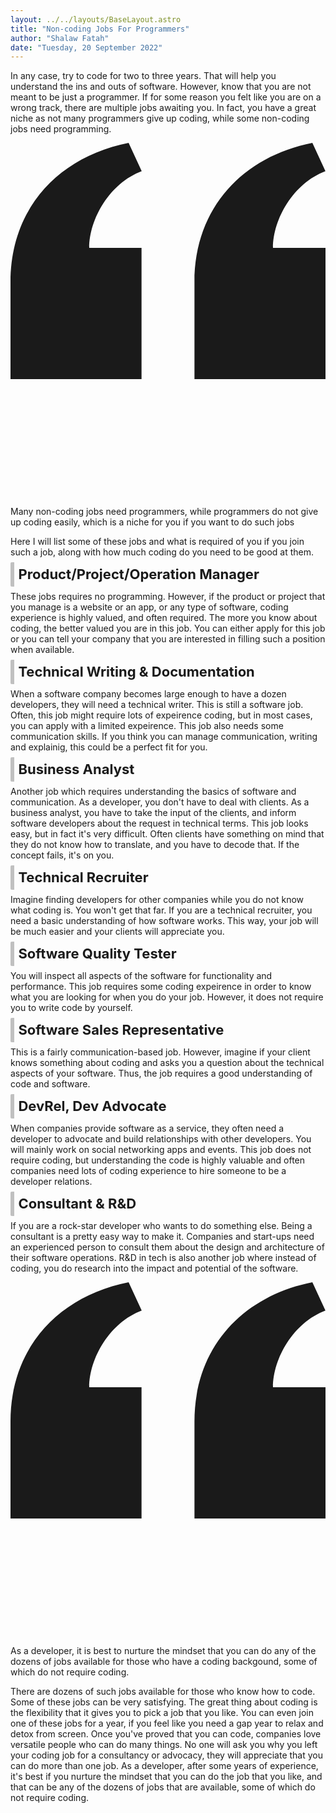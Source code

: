 ```yaml
---
layout: ../../layouts/BaseLayout.astro
title: "Non-coding Jobs For Programmers"
author: "Shalaw Fatah"
date: "Tuesday, 20 September 2022"
---
```

In any case, try to code for two to three years. That will help you understand the ins and outs of software. However, know that you are not meant to be just a programmer. If for some reason you felt like you are on a wrong track, there are multiple jobs awaiting you. In fact, you have a great niche as not many programmers give up coding, while some non-coding jobs need programming.
<div class="max-w-4xl my-4 p-4 text-black bg-gray-100 shadow">
  <div class="mb-2">
                  <svg class="h-12 mx-auto my-3 text-gray-400 dark:text-gray-600" viewBox="0 0 24 27" fill="none" xmlns="http://www.w3.org/2000/svg">
              <path d="M14.017 18L14.017 10.609C14.017 4.905 17.748 1.039 23 0L23.995 2.151C21.563 3.068 20 5.789 20 8H24V18H14.017ZM0 18V10.609C0 4.905 3.748 1.038 9 0L9.996 2.151C7.563 3.068 6 5.789 6 8H9.983L9.983 18L0 18Z" fill="currentColor"/>
          </svg> 
    <p class="px-4 text-3xl text-center text-gray-600 font-bold paragraph">
      Many non-coding jobs need programmers, while programmers do not give up coding easily, which is a niche for you if you want to do such jobs
    </p>
  </div>
</div>

Here I will list some of these jobs and what is required of you if you join such a job, along with how much coding do you need to be good at them.

## Product/Project/Operation Manager
These jobs requires no programming. However, if the product or project that you manage is a website or an app, or any type of software, coding experience is highly valued, and often required. The more you know about coding, the better valued you are in this job.
You can either apply for this job or you can tell your company that you are interested in filling such a position when available.

## Technical Writing & Documentation
When a software company becomes large enough to have a dozen developers, they will need a technical writer. This is still a software job. Often, this job might require lots of expeirence coding, but in most cases, you can apply with a limited expeirence. 
This job also needs some communication skills. If you think you can manage communication, writing and explainig, this could be a perfect fit for you.

## Business Analyst
Another job which requires understanding the basics of software and communication. As a developer, you don't have to deal with clients. As a business analyst, you have to take the input of the clients, and inform software developers about the request in technical terms.
This job looks easy, but in fact it's very difficult. Often clients have something on mind that they do not know how to translate, and you have to decode that. If the concept fails, it's on you.

## Technical Recruiter
Imagine finding developers for other companies while you do not know what coding is. You won't get that far. If you are a technical recruiter, you need a basic understanding of how software works. This way, your job will be much easier and your clients will appreciate you. 

## Software Quality Tester
You will inspect all aspects of the software for functionality and performance. This job requires some coding expeirence in order to know what you are looking for when you do your job. However, it does not require you to write code by yourself. 

## Software Sales Representative
This is a fairly communication-based job. However, imagine if your client knows something about coding and asks you a question about the technical aspects of your software. Thus, the job requires a good understanding of code and software. 

## DevRel, Dev Advocate
When companies provide software as a service, they often need a developer to advocate and build relationships with other developers. You will mainly work on social networking apps and events. 
This job does not require coding, but understanding the code is highly valuable and often companies need lots of coding experience to hire someone to be a developer relations. 

## Consultant & R&D
If you are a rock-star developer who wants to do something else. Being a consultant is a pretty easy way to make it. Companies and start-ups need an experienced person to consult them about the design and architecture of their software operations. 
R&D in tech is also another job where instead of coding, you do research into the impact and potential of the software. 
<div class="max-w-4xl my-4 p-4 text-black bg-gray-100 shadow">
  <div class="mb-2">
                  <svg class="h-12 mx-auto my-3 text-gray-400 dark:text-gray-600" viewBox="0 0 24 27" fill="none" xmlns="http://www.w3.org/2000/svg">
              <path d="M14.017 18L14.017 10.609C14.017 4.905 17.748 1.039 23 0L23.995 2.151C21.563 3.068 20 5.789 20 8H24V18H14.017ZM0 18V10.609C0 4.905 3.748 1.038 9 0L9.996 2.151C7.563 3.068 6 5.789 6 8H9.983L9.983 18L0 18Z" fill="currentColor"/>
          </svg> 
    <p class="px-4 text-3xl text-center text-gray-600 font-bold paragraph">
      As a developer, it is best to nurture the mindset that you can do any of the dozens of jobs available for those who have a coding backgound, some of which do not require coding.
    </p>
  </div>
</div>

There are dozens of such jobs available for those who know how to code. Some of these jobs can be very satisfying. The great thing about coding is the flexibility that it gives you to pick a job that you like.
You can even join one of these jobs for a year, if you feel like you need a gap year to relax and detox from screen. Once you've proved that you can code, companies love versatile people who can do many things. No one will ask you why you left your coding job for a consultancy or advocacy, they will appreciate that you can do more than one job. 
As a developer, after some years of experience, it's best if you nurture the mindset that you can do the job that you like, and that can be any of the dozens of jobs that are available, some of which do not require coding. 



<style>
    h2 {
        font-size: 22px;
        font-weight: 700;
        border-left: 6px solid #C0C0C0;
        display: inline;
        padding: .4rem;
        border-radius: 2px;
    }
</style>